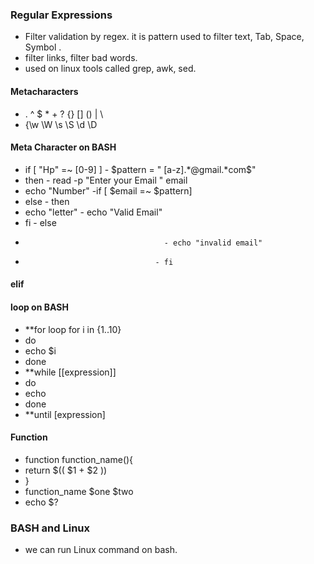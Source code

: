 ### Regular Expressions
- Filter validation by regex. it is pattern used to filter text, Tab, Space, Symbol .
- filter links, filter bad words.
- used on linux tools called grep, awk, sed.
#### Metacharacters
- . ^ $ * + ? {} [] ()  |  \
- {\\w \W  \s \S \d \D
#### Meta Character on BASH
- if [ "Hp" =~ [0-9] ]     - $pattern = " [a-z].*@gmail.*com$"
- then                           - read -p "Enter your Email " email
- echo "Number"          -if [ $email =~ $pattern] 
- else                            - then
- echo "letter"             - echo "Valid Email"
- fi                               - else
-                                    - echo "invalid email"
-                                  - fi
#### elif
#### loop on BASH
- **for loop    for i in {1..10}
- do
- echo $i
- done
- **while [[expression]]
- do
- echo
- done
- **until [expression]
#### Function 
- function function_name(){
- return $(( $1 + $2 ))
- }
- function_name $one $two
- echo $?
### BASH and Linux
- we can run Linux command on bash.
 
